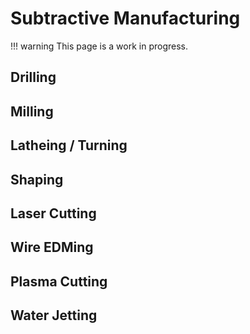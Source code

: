 # Subtractive Manufacturing

!!! warning
    This page is a work in progress.

## Drilling

## Milling

## Latheing / Turning

## Shaping

## Laser Cutting

## Wire EDMing

## Plasma Cutting

## Water Jetting